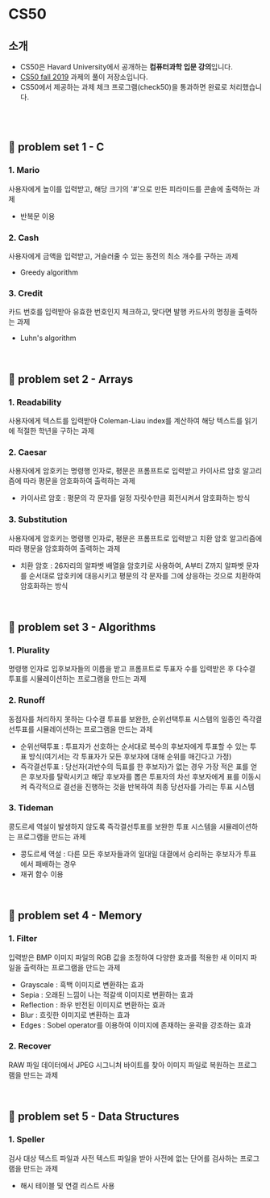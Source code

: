 # CS50
## 소개
+ CS50은 Havard University에서 공개하는 **컴퓨터과학 입문 강의**입니다.
+ [CS50 fall 2019](https://cs50.harvard.edu/college/2019/fall/) 과제의 풀이 저장소입니다.
+ CS50에서 제공하는 과제 체크 프로그램(check50)을 통과하면 완료로 처리했습니다.
<br>
<br>

## 📁 problem set 1 - C
### 1. Mario
사용자에게 높이를 입력받고, 해당 크기의 '#'으로 만든 피라미드를 콘솔에 출력하는 과제
+ 반복문 이용
### 2. Cash
사용자에게 금액을 입력받고, 거슬러줄 수 있는 동전의 최소 개수를 구하는 과제
+ Greedy algorithm
### 3. Credit
카드 번호를 입력받아 유효한 번호인지 체크하고, 맞다면 발행 카드사의 명칭을 출력하는 과제
+ Luhn's algorithm

<br>

## 📁 problem set 2 - Arrays
### 1. Readability
사용자에게 텍스트를 입력받아 Coleman-Liau index를 계산하여 해당 텍스트를 읽기에 적절한 학년을 구하는 과제
### 2. Caesar
사용자에게 암호키는 명령행 인자로, 평문은 프롬프트로 입력받고 카이사르 암호 알고리즘에 따라 평문을 암호화하여 출력하는 과제
+ 카이사르 암호 : 평문의 각 문자를 일정 자릿수만큼 회전시켜서 암호화하는 방식
### 3. Substitution
사용자에게 암호키는 명령행 인자로, 평문은 프롬프트로 입력받고 치환 암호 알고리즘에 따라 평문을 암호화하여 출력하는 과제
+ 치환 암호 : 26자리의 알파벳 배열을 암호키로 사용하여, A부터 Z까지 알파벳 문자를 순서대로 암호키에 대응시키고 평문의 각 문자를 그에 상응하는 것으로 치환하여 암호화하는 방식

<br>

## 📁 problem set 3 - Algorithms
### 1. Plurality
명령행 인자로 입후보자들의 이름을 받고 프롬프트로 투표자 수를 입력받은 후 다수결 투표를 시뮬레이션하는 프로그램을 만드는 과제
### 2. Runoff
동점자를 처리하지 못하는 다수결 투표를 보완한, 순위선택투표 시스템의 일종인 즉각결선투표를 시뮬레이션하는 프로그램을 만드는 과제
+ 순위선택투표 : 투표자가 선호하는 순서대로 복수의 후보자에게 투표할 수 있는 투표 방식(여기서는 각 투표자가 모든 후보자에 대해 순위를 매긴다고 가정) 
+ 즉각결선투표 : 당선자(과반수의 득표를 한 후보자)가 없는 경우 가장 적은 표를 얻은 후보자를 탈락시키고 해당 후보자를 뽑은 투표자의 차선 후보자에게 표를 이동시켜 즉각적으로 결선을 진행하는 것을 반복하여 최종 당선자를 가리는 투표 시스템
### 3. Tideman
콩도르세 역설이 발생하지 않도록 즉각결선투표를 보완한 투표 시스템을 시뮬레이션하는 프로그램을 만드는 과제
+ 콩도르세 역설 : 다른 모든 후보자들과의 일대일 대결에서 승리하는 후보자가 투표에서 패배하는 경우
+ 재귀 함수 이용

<br>

## 📁 problem set 4 - Memory
### 1. Filter
입력받은 BMP 이미지 파일의 RGB 값을 조정하여 다양한 효과를 적용한 새 이미지 파일을 출력하는 프로그램을 만드는 과제
+ Grayscale : 흑백 이미지로 변환하는 효과
+ Sepia : 오래된 느낌이 나는 적갈색 이미지로 변환하는 효과
+ Reflection : 좌우 반전된 이미지로 변환하는 효과
+ Blur : 흐릿한 이미지로 변환하는 효과
+ Edges : Sobel operator를 이용하여 이미지에 존재하는 윤곽을 강조하는 효과
### 2. Recover
RAW 파일 데이터에서 JPEG 시그니처 바이트를 찾아 이미지 파일로 복원하는 프로그램을 만드는 과제

<br>

## 📁 problem set 5 - Data Structures
### 1. Speller
검사 대상 텍스트 파일과 사전 텍스트 파일을 받아 사전에 없는 단어를 검사하는 프로그램을 만드는 과제
+ 해시 테이블 및 연결 리스트 사용

